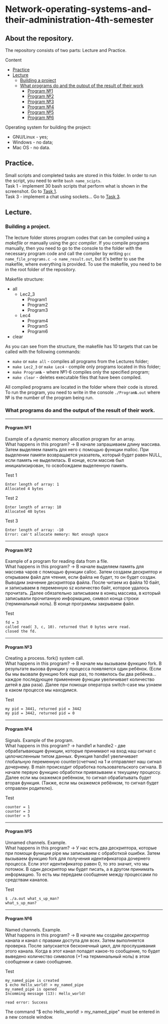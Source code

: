 # Network-operating-systems-and-their-administration-4th-semester

## About the repository.
The repository consists of two parts: Lecture and Practice.  

Content
+ [Practice](#Practice)
+ [Lecture](#Lecture)
    + [Building a project](#Building_a_project)
    + [What programs do and the output of the result of their work](#What_programs_do_and_the_output_of_the_result_of_their_work)
        + [Program №1](#Program_№1)
        + [Program №2](#Program_№2)
        + [Program №3](#Program_№3)
        + [Program №4](#Program_№4)
        + [Program №5](#Program_№5)
        + [Program №6](#Program_№6)

Operating system for building the project:
+ GNU/Linux - yes;
+ Windows - no data;
+ Mac OS - no data.

## <a name="Practice">Practice.</a>
Small scripts and completed tasks are stored in this folder. In order to run the script, you need to write `bash name_scipts`.  
Task 1 - implement 30 bash scripts that perform what is shown in the screenshot. Go to [Task 1](./Practice/Task%201).  
Task 3 - implement a chat using sockets... Go to [Task 3](./Practice/Task%203/).  

## <a name="Lecture">Lecture.</a>
### <a name="Building_a_project">Building a project.</a>
The lecture folder stores program codes that can be compiled using a _makefile_ or manually using the _gcc compiler_. If you compile programs manually, then you need to go to the console to the folder with the necessary program code and call the compiler by writing `gcc name_file_programs.c -o name_result.out`, but it's better to use the makefile, where everything is provided. To use the makefile, you need to be in the root folder of the repository.

Makefile structure:
+ all
    + Lec2_3
        + Program1
        + Program2
        + Program3
    + Lec4
        + Program4
        + Program5
        + Program6
+ clear

As you can see from the structure, the makefile has 10 targets that can be called with the following commands:
+ `make` or `make all` - compiles all programs from the Lectures folder;
+ `make Lec2_3` or `make Lec4` - compile only programs located in this folder;
+ `make Program№` - where №1-6 compiles only the specified program;
+ `make clear` - deletes executable files that have been compiled.

All compiled programs are located in the folder where their code is stored. To run the program, you need to write in the console `./Program№.out` where № is the number of the program being run.

### <a name="What_programs_do_and_the_output_of_the_result_of_their_work">What programs do and the output of the result of their work.</a>
___
#### <a name="Program_№1">Program №1</a>  
Example of a dynamic memory allocation program for an array.  
What happens in this program? -> В начале запрашиваем длину массива. Затем выделяем память для него с помощью функции malloc. При выделении памяти возвращается указатель, который будет равен NULL, если память не выделилась. В конце, если массив был инициализирован, то освобождаем выделенную память.  

Test 1  
```
Enter length of array: 1  
Allocated 4 bytes  
```
Test 2
```
Enter length of array: 10  
Allocated 40 bytes  
```
Test 3
```
Enter length of array: -10  
Error: can't allocate memory: Not enough space  
```
___ 
#### <a name="Program_№2">Program №2</a>  
Example of a program for reading data from a file.  
What happens in this program? -> В начале выделяем память для массива чаров с помощью функции calloc. Затем создаем дескриптор и открываем файл для чтения, если файла не будет, то он будет создан. Выводим значение дескриптора файла. После читаем из файла 10 байт, и записываем в переменную sz количество байт, которое удалось прочитать. Далее обязательно записываем в конец массива, в который записывали прочитанную информацию, символ конца строки (терминальный ноль). В конце программы закрываем файл.  

Test  
```
fd = 3  
called read( 3, c, 10). returned that 0 bytes were read.  
closed the fd.  
```
___
#### <a name="Program_№3">Program №3</a>  
Creating a process. fork() system call.  
What happens in this program? -> В начале мы вызываем функцию fork. В результате вызова функции у процесса появляется один ребёнок. (Если бы мы вызвали функцию fork еще раз, то появилось бы два ребёнка... каждое последующее применение функции увеличивает количество детей в два раза). Далее при помощи оператора switch-case мы узнаем в каком процессе мы находимся.  

Test  
```
my pid = 3441, returned pid = 3442  
my pid = 3442, returned pid = 0  
```
___
#### <a name="Program_№4">Program №4</a>  
Signals. Example of the program.  
What happens in this program? -> handle1 и handle2 - две обрабатывающие функции, которые принимают на вход наш сигнал с целочисленным типом данных. Функция handle1 увеличивает глобальную переменную counter(счетчик) на 1 и отправляет наш сигнал дочернему. В main происходит обработка пользовательского сигнала. В начале первую функцию обработки привязываем к текущему процессу. Далее если мы окажемся ребёнком, то сигнал обрабатывать будет вторая функция. (Также, если мы окажемся ребёнком, то  сигнал будет отправлен родителю).  

Test  
```
counter = 1  
counter = 3  
counter = 5  
```
___
#### <a name="Program_№5">Program №5</a>  
Unnamed channels. Example.  
What happens in this program? -> У нас есть два дескриптора, которые при помощи функции pipe мы записываем с обработкой ошибки. Затем вызываем функцию fork для получения идентификатора дочернего процесса. Если этот идентификатор равен 0, то это значит, что мы потомок. В один дескриптор мы будет писать, а в другом принимать информацию. То есть мы передаем сообщение между процессами по средствам каналов.  

Test  
```
$ ./a.out what_s_up_man?  
what_s_up_man?  
```
___
#### <a name="Program_№6">Program №6</a>  
Named channels. Example.  
What happens in this program? -> В начале мы создаём дескриптор канала и канал с правами доступа для всех. Затем выполняется проверка. После запускается бесконечный цикл, для прослушивания этого канала. Когда в этот канал попадет какое-то сообщение, то будет выведено количество символов (+1 на терминальный ноль)  в этом сообщении и само сообщение.  

Test  
```
my_named_pipe is created  
$ echo Hello_world! > my_named_pipe  
my_named_pipe is opened  
Incomming message (13): Hello_world!  
  
read error: Success  
```
The command "$ echo Hello_world! > my_named_pipe" must be entered in a new console window.  